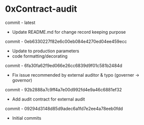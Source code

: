 # 0xContract-audit
commit - latest
* Update README.md for change record keeping purpose

commit - 0eb6330227f82e6c00eb084e4270ed04ee459ecc
* Update to production parameters
* code formatting/decorating

commit - 6fa30fa62f9ed066e26cc6839d9f01c581b2484d
* Fix issue recommended by external auditor & typo (governer -> governor)

commit - 92b2888a7c9ff4a7e00d992fd4e9a46c6881ef32
* Add audit contract for external audit

commit - 09294d3148d85d9adec6a1fd7e2ee4a78eeb0fdd
* Initial commits
